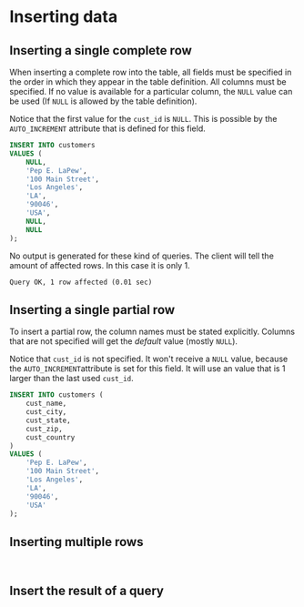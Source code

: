 # Inserting data

## Inserting a single complete row

When inserting a complete row into the table, all fields must be specified in the order in which they appear in the table definition. All columns must be specified. If no value is available for a particular column, the `NULL` value can be used (If `NULL` is allowed by the table definition).

Notice that the first value for the `cust_id` is `NULL`. This is possible by the `AUTO_INCREMENT` attribute that is defined for this field. 

```sql
INSERT INTO customers
VALUES (
    NULL,
    'Pep E. LaPew',
    '100 Main Street', 
    'Los Angeles',
    'LA',
    '90046',
    'USA',
    NULL,
    NULL
);
```

No output is generated for these kind of queries. The client will tell the amount of affected rows. In this case it is only 1.

```
Query OK, 1 row affected (0.01 sec)
```

## Inserting a single partial row

To insert a partial row, the column names must be stated explicitly. Columns that are not specified will get the *default* value (mostly `NULL`). 

Notice that `cust_id` is not specified. It won't receive a `NULL` value, because the `AUTO_INCREMENT`attribute is set for this field. It will use an value that is 1 larger than the last used `cust_id`.

```sql
INSERT INTO customers (
    cust_name,
    cust_city,
    cust_state,
    cust_zip,
    cust_country
)
VALUES (
    'Pep E. LaPew',
    '100 Main Street', 
    'Los Angeles',
    'LA',
    '90046',
    'USA'
);
```

## Inserting multiple rows

```sql

```

```

```

## Insert the result of a query

```sql

```

```

```

